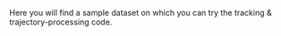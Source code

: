 Here you will find a sample dataset on which you can try the tracking & trajectory-processing code. 
